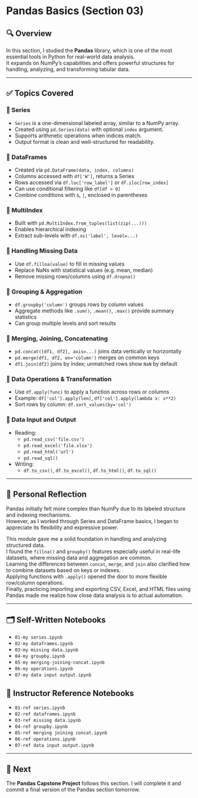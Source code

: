 # Pandas Basics (Section 03)

## 🔍 Overview

In this section, I studied the **Pandas** library, which is one of the most essential tools in Python for real-world data analysis.  
It expands on NumPy’s capabilities and offers powerful structures for handling, analyzing, and transforming tabular data.

---

## ✅ Topics Covered

### 🔹 Series
- `Series` is a one-dimensional labeled array, similar to a NumPy array.
- Created using `pd.Series(data)` with optional `index` argument.
- Supports arithmetic operations when indices match.
- Output format is clean and well-structured for readability.

### 🔹 DataFrames
- Created via `pd.DataFrame(data, index, columns)`
- Columns accessed with `df['W']`, returns a Series
- Rows accessed via `df.loc['row_label']` or `df.iloc[row_index]`
- Can use conditional filtering like `df[df > 0]`
- Combine conditions with `&`, `|`, enclosed in parentheses

### 🔹 MultiIndex
- Built with `pd.MultiIndex.from_tuples(list(zip(...)))`
- Enables hierarchical indexing
- Extract sub-levels with `df.xs('label', level=...)`

### 🔹 Handling Missing Data
- Use `df.fillna(value)` to fill in missing values
- Replace NaNs with statistical values (e.g. mean, median)
- Remove missing rows/columns using `df.dropna()`

### 🔹 Grouping & Aggregation
- `df.groupby('column')` groups rows by column values
- Aggregate methods like `.sum()`, `.mean()`, `.max()` provide summary statistics
- Can group multiple levels and sort results

### 🔹 Merging, Joining, Concatenating
- `pd.concat([df1, df2], axis=...)` joins data vertically or horizontally
- `pd.merge(df1, df2, on='column')` merges on common keys
- `df1.join(df2)` joins by index; unmatched rows show `NaN` by default

### 🔹 Data Operations & Transformation
- Use `df.apply(func)` to apply a function across rows or columns
- Example: `df['col'].apply(len)`, `df['col'].apply(lambda x: x**2)`
- Sort rows by column: `df.sort_values(by='col')`

### 🔹 Data Input and Output
- Reading:
  - `pd.read_csv('file.csv')`
  - `pd.read_excel('file.xlsx')`
  - `pd.read_html('url')`
  - `pd.read_sql()`
- Writing:
  - `df.to_csv()`, `df.to_excel()`, `df.to_html()`, `df.to_sql()`

---

## 💬 Personal Reflection

Pandas initially felt more complex than NumPy due to its labeled structure and indexing mechanisms.  
However, as I worked through Series and DataFrame basics, I began to appreciate its flexibility and expressive power.

This module gave me a solid foundation in handling and analyzing structured data.  
I found the `fillna()` and `groupby()` features especially useful in real-life datasets, where missing data and aggregation are common.  
Learning the differences between `concat`, `merge`, and `join` also clarified how to combine datasets based on keys or indexes.  
Applying functions with `.apply()` opened the door to more flexible row/column operations.  
Finally, practicing importing and exporting CSV, Excel, and HTML files using Pandas made me realize how close data analysis is to actual automation.

---

## 🗂️ Self-Written Notebooks

- `01-my series.ipynb`
- `02-my dataframes.ipynb`
- `03-my missing data.ipynb`
- `04-my groupby.ipynb`
- `05-my merging-joining-concat.ipynb`
- `06-my operations.ipynb`
- `07-my data input output.ipynb`

## 📘 Instructor Reference Notebooks

- `01-ref series.ipynb`
- `02-ref dataframes.ipynb`
- `03-ref missing data.ipynb`
- `04-ref groupby.ipynb`
- `05-ref merging joining concat.ipynb`
- `06-ref operations.ipynb`
- `07-ref data input output.ipynb`

---

## 🚧 Next

The **Pandas Capstone Project** follows this section. I will complete it and commit a final version of the Pandas section tomorrow.
